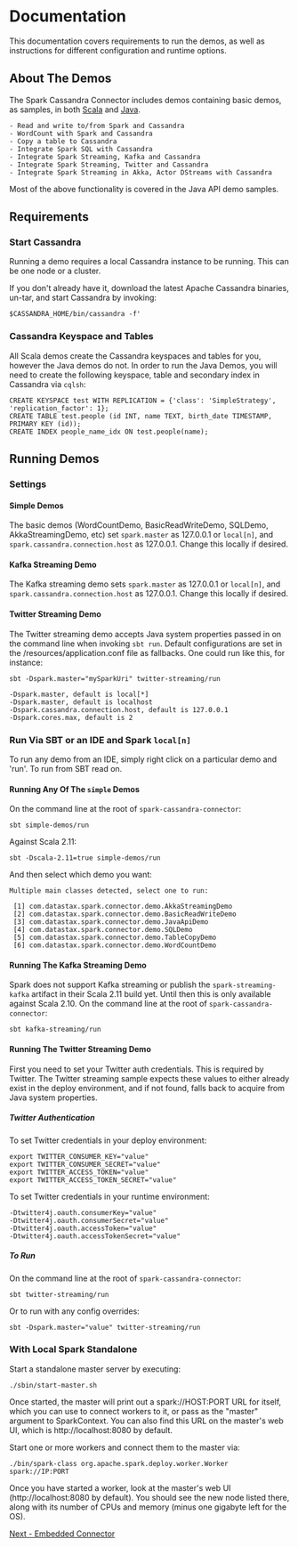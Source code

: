 # Documentation
This documentation covers requirements to run the demos, as well as instructions for different configuration and runtime options.

## About The Demos
The Spark Cassandra Connector includes demos containing basic demos, as samples, in both 
[Scala](https://github.com/datastax/spark-cassandra-connector/tree/master/spark-cassandra-connector-demos/src/main/scala/com/datastax/spark/connector/demo) 
and [Java](https://github.com/datastax/spark-cassandra-connector/tree/master/spark-cassandra-connector-demos/src/main/java/com/datastax/spark/connector/demo).
 
    - Read and write to/from Spark and Cassandra
    - WordCount with Spark and Cassandra
    - Copy a table to Cassandra
    - Integrate Spark SQL with Cassandra
    - Integrate Spark Streaming, Kafka and Cassandra 
    - Integrate Spark Streaming, Twitter and Cassandra
    - Integrate Spark Streaming in Akka, Actor DStreams with Cassandra

Most of the above functionality is covered in the Java API demo samples.

## Requirements

### Start Cassandra
Running a demo requires a local Cassandra instance to be running. This can be one node or a cluster.

If you don't already have it, download the latest Apache Cassandra binaries, un-tar, and start Cassandra by invoking:

    $CASSANDRA_HOME/bin/cassandra -f'

### Cassandra Keyspace and Tables
All Scala demos create the Cassandra keyspaces and tables for you, however the Java demos do not. In order to run the Java Demos, you will need to create the following keyspace, table and secondary index in Cassandra via `cqlsh`:

    CREATE KEYSPACE test WITH REPLICATION = {'class': 'SimpleStrategy', 'replication_factor': 1};     
    CREATE TABLE test.people (id INT, name TEXT, birth_date TIMESTAMP, PRIMARY KEY (id));
    CREATE INDEX people_name_idx ON test.people(name);
 
## Running Demos
    
### Settings
#### Simple Demos
The basic demos (WordCountDemo, BasicReadWriteDemo, SQLDemo, AkkaStreamingDemo, etc) set
`spark.master` as 127.0.0.1 or `local[n]`, and `spark.cassandra.connection.host` as 127.0.0.1. Change this locally if desired.
    
#### Kafka Streaming Demo
The Kafka streaming demo sets `spark.master` as 127.0.0.1 or `local[n]`, and `spark.cassandra.connection.host` as 127.0.0.1. Change this locally if desired.

#### Twitter Streaming Demo
The Twitter streaming demo accepts Java system properties passed in on the command line when invoking `sbt run`.
Default configurations are set in the /resources/application.conf file as fallbacks. 
One could run like this, for instance:

    sbt -Dspark.master="mySparkUri" twitter-streaming/run
    
    -Dspark.master, default is local[*]
    -Dspark.master, default is localhost
    -Dspark.cassandra.connection.host, default is 127.0.0.1
    -Dspark.cores.max, default is 2 
 
### Run Via SBT or an IDE and Spark `local[n]`
To run any demo from an IDE, simply right click on a particular demo and 'run'.
To run from SBT read on.

#### Running Any Of The `simple` Demos
On the command line at the root of `spark-cassandra-connector`:
    
    sbt simple-demos/run

Against Scala 2.11:

    sbt -Dscala-2.11=true simple-demos/run
    
And then select which demo you want:
    
    Multiple main classes detected, select one to run:
    
     [1] com.datastax.spark.connector.demo.AkkaStreamingDemo
     [2] com.datastax.spark.connector.demo.BasicReadWriteDemo
     [3] com.datastax.spark.connector.demo.JavaApiDemo
     [4] com.datastax.spark.connector.demo.SQLDemo
     [5] com.datastax.spark.connector.demo.TableCopyDemo
     [6] com.datastax.spark.connector.demo.WordCountDemo
 
#### Running The Kafka Streaming Demo
Spark does not support Kafka streaming or publish the `spark-streaming-kafka`
artifact in their Scala 2.11 build yet. Until then this is only available against Scala 2.10.
On the command line at the root of `spark-cassandra-connector`:

    sbt kafka-streaming/run

#### Running The Twitter Streaming Demo
First you need to set your Twitter auth credentials. This is required by Twitter.
The Twitter streaming sample expects these values to either already exist in the 
deploy environment, and if not found, falls back to acquire from Java system properties.

##### Twitter Authentication
To set Twitter credentials in your deploy environment:

    export TWITTER_CONSUMER_KEY="value"
    export TWITTER_CONSUMER_SECRET="value"
    export TWITTER_ACCESS_TOKEN="value"
    export TWITTER_ACCESS_TOKEN_SECRET="value"
 
To set Twitter credentials in your runtime environment:

    -Dtwitter4j.oauth.consumerKey="value"
    -Dtwitter4j.oauth.consumerSecret="value"
    -Dtwitter4j.oauth.accessToken="value"
    -Dtwitter4j.oauth.accessTokenSecret="value"

##### To Run
On the command line at the root of `spark-cassandra-connector`:

    sbt twitter-streaming/run
        
Or to run with any config overrides:

    sbt -Dspark.master="value" twitter-streaming/run
  

### With Local Spark Standalone  
Start a standalone master server by executing:

    ./sbin/start-master.sh
   
Once started, the master will print out a spark://HOST:PORT URL for itself, which you can use to connect workers
to it, or pass as the "master" argument to SparkContext. You can also find this URL on the master's web UI,
which is http://localhost:8080 by default.

Start one or more workers and connect them to the master via:
    
    ./bin/spark-class org.apache.spark.deploy.worker.Worker spark://IP:PORT
     
Once you have started a worker, look at the master's web UI (http://localhost:8080 by default).
You should see the new node listed there, along with its number of CPUs and memory (minus one gigabyte left for the OS).
 
[Next - Embedded Connector](10_embedded.md)
